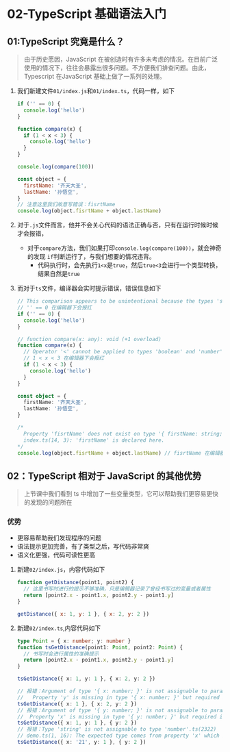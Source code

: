 # 02-TypeScript 基础语法入门

## 01:TypeScript 究竟是什么？

> 由于历史愿因，JavaScript 在被创造时有许多未考虑的情况。在目前广泛使用的情况下，往往会暴露出很多问题。不方便我们排查问题。由此，Typescript 在JavaScript 基础上做了一系列的处理。

1. 我们新建文件`01/index.js`和`01/index.ts`，代码一样，如下

   ```javascript
   if ('' == 0) {
     console.log('hello')
   }
   
   function compare(x) {
     if (1 < x < 3) {
       console.log('hello')
     }
   }
   
   console.log(compare(100))
   
   const object = {
     firstName: '齐天大圣',
     lastName: '孙悟空',
   }
   // 注意这里我们故意写错误：fisrtName
   console.log(object.fisrtName + object.lastName)
   ```

2. 对于`.js`文件而言，他并不会关心代码的语法正确与否，只有在运行时候时候才会报错，

   * 对于`compare`方法，我们如果打印`console.log(compare(100))`，就会神奇的发现 `if`判断运行了，与我们想要的情况违背。
     * 代码执行时，会先执行`1<x`是`true`，然后`true<3`会进行一个类型转换，结果自然是`true`

3. 而对于`ts`文件，编译器会实时提示错误，错误信息如下

   ```typescript
   // This comparison appears to be unintentional because the types 'string' and 'number' have no overlap.ts(2367)
   // '' == 0 在编辑器下会报红
   if ('' == 0) {
     console.log('hello')
   }
   
   // function compare(x: any): void (+1 overload)
   function compare(x) {
     // Operator '<' cannot be applied to types 'boolean' and 'number'.ts(2365)
     // 1 < x < 3 在编辑器下会报红
     if (1 < x < 3) {
       console.log('hello')
     }
   }
   
   const object = {
     firstName: '齐天大圣',
     lastName: '孙悟空',
   }
   
   /*
     Property 'fisrtName' does not exist on type '{ firstName: string; lastName: string; }'. Did you mean 'firstName'?ts(2551)
     index.ts(14, 3): 'firstName' is declared here.
   */
   console.log(object.fisrtName + object.lastName) // fisrtName 在编辑器下会报红
   ```

## 02：TypeScript 相对于 JavaScript 的其他优势

> 上节课中我们看到 ts 中增加了一些变量类型，它可以帮助我们更容易更快的发现的问题所在

### 优势

* 更容易帮助我们发现程序的问题
* 语法提示更加完善，有了类型之后，写代码非常爽
* 语义化更强，代码可读性更高

1. 新建`02/index.js`，内容代码如下

   ```javascript
   function getDistance(point1, point2) {
     // 这里书写时进行的提示不够准确，只是编辑器记录了曾经书写过的变量或者属性
     return [point2.x - point1.x, point2.y - point1.y]
   }
   
   getDistance({ x: 1, y: 1 }, { x: 2, y: 2 })
   ```

2. 新建`02/index.ts`,内容代码如下

   ```typescript
   type Point = { x: number; y: number }
   function tsGetDistance(point1: Point, point2: Point) {
     // 书写时会进行属性的准确提示
     return [point2.x - point1.x, point2.y - point1.y]
   }
   
   tsGetDistance({ x: 1, y: 1 }, { x: 2, y: 2 })
   
   // 报错：Argument of type '{ x: number; }' is not assignable to parameter of type 'Point'.
   //   Property 'y' is missing in type '{ x: number; }' but required in type 'Point'.ts(2345)
   tsGetDistance({ x: 1 }, { x: 2, y: 2 })
   // 报错：Argument of type '{ y: number; }' is not assignable to parameter of type 'Point'.
   //  Property 'x' is missing in type '{ y: number; }' but required in type 'Point'.ts(2345)
   tsGetDistance({ x: 1, y: 1 }, { y: 2 })
   // 报错：Type 'string' is not assignable to type 'number'.ts(2322)
   // demo.ts(1, 16): The expected type comes from property 'x' which is declared here on type 'Point'
   tsGetDistance({ x: '21', y: 1 }, { y: 2 })
   ```

   
